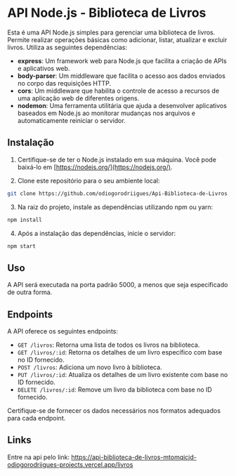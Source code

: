 # API Node.js - Biblioteca de Livros

Esta é uma API Node.js simples para gerenciar uma biblioteca de livros. Permite realizar operações básicas como adicionar, listar, atualizar e excluir livros. Utiliza as seguintes dependências:

- **express**: Um framework web para Node.js que facilita a criação de APIs e aplicativos web.
- **body-parser**: Um middleware que facilita o acesso aos dados enviados no corpo das requisições HTTP.
- **cors**: Um middleware que habilita o controle de acesso a recursos de uma aplicação web de diferentes origens.
- **nodemon**: Uma ferramenta utilitária que ajuda a desenvolver aplicativos baseados em Node.js ao monitorar mudanças nos arquivos e automaticamente reiniciar o servidor.

## Instalação

1. Certifique-se de ter o Node.js instalado em sua máquina. Você pode baixá-lo em [https://nodejs.org/](https://nodejs.org/).

2. Clone este repositório para o seu ambiente local:

```bash
git clone https://github.com/odiogorodriigues/Api-Biblioteca-de-Livros.git
```

3. Na raiz do projeto, instale as dependências utilizando npm ou yarn:

```bash
npm install
```

4. Após a instalação das dependências, inicie o servidor:

```bash
npm start
```

## Uso

A API será executada na porta padrão 5000, a menos que seja especificado de outra forma.

## Endpoints

A API oferece os seguintes endpoints:

- `GET /livros`: Retorna uma lista de todos os livros na biblioteca.
- `GET /livros/:id`: Retorna os detalhes de um livro específico com base no ID fornecido.
- `POST /livros`: Adiciona um novo livro à biblioteca.
- `PUT /livros/:id`: Atualiza os detalhes de um livro existente com base no ID fornecido.
- `DELETE /livros/:id`: Remove um livro da biblioteca com base no ID fornecido.

Certifique-se de fornecer os dados necessários nos formatos adequados para cada endpoint.

## Links

Entre na api pelo link: https://api-biblioteca-de-livros-mtomqicjd-odiogorodriigues-projects.vercel.app/livros